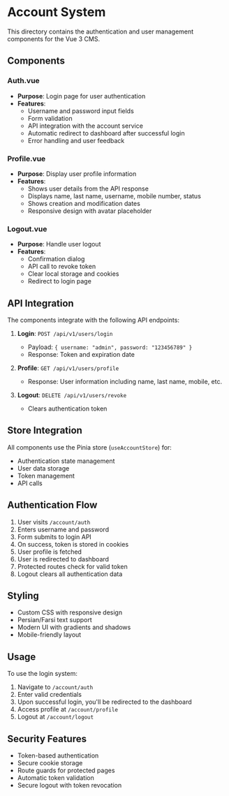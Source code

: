 # Account System

This directory contains the authentication and user management components for the Vue 3 CMS.

## Components

### Auth.vue
- **Purpose**: Login page for user authentication
- **Features**:
  - Username and password input fields
  - Form validation
  - API integration with the account service
  - Automatic redirect to dashboard after successful login
  - Error handling and user feedback

### Profile.vue
- **Purpose**: Display user profile information
- **Features**:
  - Shows user details from the API response
  - Displays name, last name, username, mobile number, status
  - Shows creation and modification dates
  - Responsive design with avatar placeholder

### Logout.vue
- **Purpose**: Handle user logout
- **Features**:
  - Confirmation dialog
  - API call to revoke token
  - Clear local storage and cookies
  - Redirect to login page

## API Integration

The components integrate with the following API endpoints:

1. **Login**: `POST /api/v1/users/login`
   - Payload: `{ username: "admin", password: "123456789" }`
   - Response: Token and expiration date

2. **Profile**: `GET /api/v1/users/profile`
   - Response: User information including name, last name, mobile, etc.

3. **Logout**: `DELETE /api/v1/users/revoke`
   - Clears authentication token

## Store Integration

All components use the Pinia store (`useAccountStore`) for:
- Authentication state management
- User data storage
- Token management
- API calls

## Authentication Flow

1. User visits `/account/auth`
2. Enters username and password
3. Form submits to login API
4. On success, token is stored in cookies
5. User profile is fetched
6. User is redirected to dashboard
7. Protected routes check for valid token
8. Logout clears all authentication data

## Styling

- Custom CSS with responsive design
- Persian/Farsi text support
- Modern UI with gradients and shadows
- Mobile-friendly layout

## Usage

To use the login system:

1. Navigate to `/account/auth`
2. Enter valid credentials
3. Upon successful login, you'll be redirected to the dashboard
4. Access profile at `/account/profile`
5. Logout at `/account/logout`

## Security Features

- Token-based authentication
- Secure cookie storage
- Route guards for protected pages
- Automatic token validation
- Secure logout with token revocation
